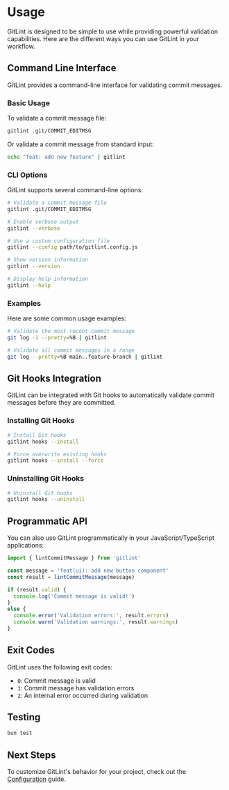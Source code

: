 # Usage

GitLint is designed to be simple to use while providing powerful validation capabilities. Here are the different ways you can use GitLint in your workflow.

## Command Line Interface

GitLint provides a command-line interface for validating commit messages.

### Basic Usage

To validate a commit message file:

```bash
gitlint .git/COMMIT_EDITMSG
```

Or validate a commit message from standard input:

```bash
echo "feat: add new feature" | gitlint
```

### CLI Options

GitLint supports several command-line options:

```bash
# Validate a commit message file
gitlint .git/COMMIT_EDITMSG

# Enable verbose output
gitlint --verbose

# Use a custom configuration file
gitlint --config path/to/gitlint.config.js

# Show version information
gitlint --version

# Display help information
gitlint --help
```

### Examples

Here are some common usage examples:

```bash
# Validate the most recent commit message
git log -1 --pretty=%B | gitlint

# Validate all commit messages in a range
git log --pretty=%B main..feature-branch | gitlint
```

## Git Hooks Integration

GitLint can be integrated with Git hooks to automatically validate commit messages before they are committed.

### Installing Git Hooks

```bash
# Install Git hooks
gitlint hooks --install

# Force overwrite existing hooks
gitlint hooks --install --force
```

### Uninstalling Git Hooks

```bash
# Uninstall Git hooks
gitlint hooks --uninstall
```

## Programmatic API

You can also use GitLint programmatically in your JavaScript/TypeScript applications:

```ts
import { lintCommitMessage } from 'gitlint'

const message = 'feat(ui): add new button component'
const result = lintCommitMessage(message)

if (result.valid) {
  console.log('Commit message is valid!')
}
else {
  console.error('Validation errors:', result.errors)
  console.warn('Validation warnings:', result.warnings)
}
```

## Exit Codes

GitLint uses the following exit codes:

- `0`: Commit message is valid
- `1`: Commit message has validation errors
- `2`: An internal error occurred during validation

## Testing

```bash
bun test
```

## Next Steps

To customize GitLint's behavior for your project, check out the [Configuration](/config) guide.
